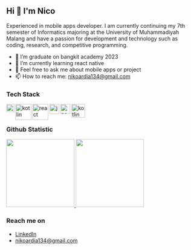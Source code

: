 ## Hi 👋 I'm Nico

Experienced in mobile apps developer. I am currently continuing my 7th
semester of Informatics majoring at the University of Muhammadiyah Malang and have a passion for
development and technology such as coding, research, and competitive programming.


- 🔭 I’m graduate on bangkit academy 2023
- 🌱 I’m currently learning react native
- 💬 Feel free to ask me about mobile apps or project
- 📫 How to reach me: nikoardia134@gmail.com

### Tech Stack
<img align="left" alt="fllutter" title="flutter" width="21px" src="https://www.pinpng.com/pngs/m/144-1442282_recently-i-published-a-story-on-recreating-the.png" />
<img align="left" alt="kotlin" title="kotlin" width="42px" src="https://logo-download.com/wp-content/data/images/svg/Kotlin-logo.svg" />
<img align="left" alt="react" title="react" width="42px" src="https://github.com/ocin-effendy/ocin-effendy/assets/78718700/bf58d9a2-ae39-4ef0-b5c5-965f71017e06" />
<img align="left" alt="js" title="js" width="26px" src="https://upload.wikimedia.org/wikipedia/commons/9/99/Unofficial_JavaScript_logo_2.svg" />
<img align="left" alt="nodeJs" title="nodeJs" width="26px" src="https://w7.pngwing.com/pngs/452/24/png-transparent-js-logo-node-logos-and-brands-icon.png" />
<img align="left" alt="kotlin" title="kotlin" width="36px" src="https://brandslogos.com/wp-content/uploads/images/large/java-logo-1.png" />


<br />
<br />

### Github Statistic
<p align="left">
<a href="https://github.com/ocin-effendy">
  <img height="180em" src="https://github-readme-stats-eight-theta.vercel.app/api?username=ocin-effendy&show_icons=true&theme=algolia&include_all_commits=true&count_private=true"/>
  <img height="180em" src="https://github-readme-stats-eight-theta.vercel.app/api/top-langs/?username=ocin-effendy&layout=compact&langs_count=8&theme=algolia"/>
</a>
</p>

### Reach me on
- <a href="https://www.linkedin.com/in/nicoardiaeffendy/">LinkedIn</a>
- nikoardia134@gmail.com
